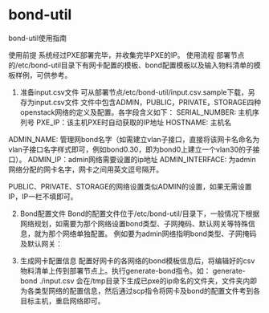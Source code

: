 # bond-util
bond-util使用指南

使用前提
	系统经过PXE部署完毕，并收集完毕PXE的IP。
使用流程
	部署节点的/etc/bond-util目录下有网卡配置的模板、bond配置模板以及输入物料清单的模板样例，可供参考。

1.	准备input.csv文件
可从部署节点/etc/bond-util/input.csv.sample下载，另存为input.csv文件 
文件中包含ADMIN，PUBLIC，PRIVATE，STORAGE四种openstack网络的定义及配置。各字段含义如下：
SERIAL_NUMBER: 主机序列号
PXE_IP：该主机PXE时自动获取的IP地址
HOSTNAME: 主机名

ADMIN_NAME: 管理网bond名字（如需建立vlan子接口，直接将该网卡名命名为vlan子接口名字样式即可，例如bond0.30，即为bond0上建立一个vlan30的子接口）。
ADMIN_IP：admin网络需要设置的ip地址
ADMIN_INTERFACE: 为admin网络分配的网卡名字，网卡之间用英文逗号隔开。

PUBLIC、PRIVATE、STORAGE的网络设置类似ADMIN的设置，如果无需设置IP，IP一栏不填即可。

2.	Bond配置文件
Bond的配置文件位于/etc/bond-util/目录下，一般情况下根据网络规划，如需要为那个网络设置bond类型、子网掩码、默认网关等特殊信息，就为那个网络单独配置。
例如要为admin网络指明bond类型、子网掩码及默认网关：
 

3.	生成网卡配置信息
配置好网卡的各网络的bond模板信息后，将编辑好的csv物料清单上传到部署节点上。执行generate-bond指令。如：
generate-bond ./input.csv
会在/tmp目录下生成已pxe的ip命名的文件夹，文件夹内即为各类型网络的配置信息，然后通过scp指令将网卡及bond的配置文件考到各目标主机，重启网络即可。
